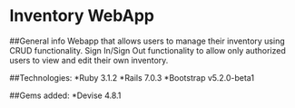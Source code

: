 # Inventory WebApp

##General info
Webapp that allows users to manage their inventory using CRUD functionality. Sign In/Sign Out functionality to allow only authorized users to view and edit their own inventory.

##Technologies:
*Ruby 3.1.2
*Rails 7.0.3
*Bootstrap v5.2.0-beta1

##Gems added:
*Devise 4.8.1
